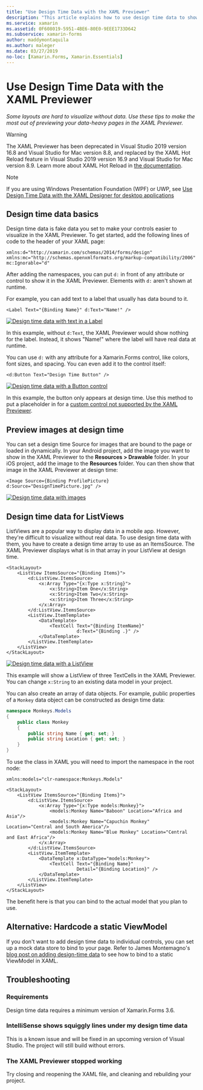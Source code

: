 ```yaml
---
title: "Use Design Time Data with the XAML Previewer"
description: "This article explains how to use design time data to show data-heavy layouts in the XAML Previewer without running your app."
ms.service: xamarin
ms.assetid: 0F608019-5951-4BE6-80E0-9EEE1733D642
ms.subservice: xamarin-forms
author: maddymontaquila
ms.author: maleger
ms.date: 03/27/2019
no-loc: [Xamarin.Forms, Xamarin.Essentials]
---
```


# Use Design Time Data with the XAML Previewer

_Some layouts are hard to visualize without data. Use these tips to make the most out of previewing your data-heavy pages in the XAML Previewer._

> [!WARNING]
> The XAML Previewer has been deprecated in Visual Studio 2019 version 16.8 and Visual Studio for Mac version 8.8, and 
> replaced by the XAML Hot Reload feature in Visual Studio 2019 version 16.9 and Visual Studio for Mac version 8.9.
> Learn more about XAML Hot Reload in [the documentation](~/xamarin-forms/xaml/hot-reload.md).

> [!NOTE]
> If you are using Windows Presentation Foundation (WPF) or UWP, see [Use Design Time Data with the XAML Designer for desktop applications](/visualstudio/xaml-tools/xaml-designtime-data)

## Design time data basics

Design time data is fake data you set to make your controls easier to visualize in the XAML Previewer. To get started, add the following lines of code to the header of your XAML page:

```xaml
xmlns:d="http://xamarin.com/schemas/2014/forms/design"
xmlns:mc="http://schemas.openxmlformats.org/markup-compatibility/2006"
mc:Ignorable="d"
```

After adding the namespaces, you can put `d:` in front of any attribute or control to show it in the XAML Previewer. Elements with `d:` aren't shown at runtime.

For example, you can add text to a label that usually has data bound to it.

```xaml
<Label Text="{Binding Name}" d:Text="Name!" />
```

[![Design time data with text in a Label](xaml-previewer-images/designtimedata-label-sm.png "Design time data with text a Label")](xaml-previewer-images/designtimedata-label-lg.png#lightbox)

In this example, without `d:Text`, the XAML Previewer would show nothing for the label. Instead, it shows "Name!" where the label will have real data at runtime.

You can use `d:` with any attribute for a Xamarin.Forms control, like colors, font sizes, and spacing. You can even add it to the control itself:

```xaml
<d:Button Text="Design Time Button" />
```

[![Design time data with a Button control](xaml-previewer-images/designtimedata-controls-sm.png "Design time data with a Button control")](xaml-previewer-images/designtimedata-controls-lg.png#lightbox)

In this example, the button only appears at design time. Use this method to put a placeholder in for a [custom control not supported by the XAML Previewer](render-custom-controls.md).

## Preview images at design time

You can set a design time Source for images that are bound to the page or loaded in dynamically. In your Android project, add the image you want to show in the XAML Previewer to the **Resources > Drawable** folder. In your iOS project, add the image to the **Resources** folder. You can then show that image in the XAML Previewer at design time:

```xaml
<Image Source={Binding ProfilePicture} d:Source="DesignTimePicture.jpg" />
```

[![Design time data with images](xaml-previewer-images/designtimedata-image-sm.png "Design time data with iamges")](xaml-previewer-images/designtimedata-image-lg.png#lightbox)

## Design time data for ListViews

ListViews are a popular way to display data in a mobile app. However, they're difficult to visualize without real data. To use design time data with them, you have to create a design time array to use as an ItemsSource. The XAML Previewer displays what is in that array in your ListView at design time.

```xaml
<StackLayout>
    <ListView ItemsSource="{Binding Items}">
        <d:ListView.ItemsSource>
            <x:Array Type="{x:Type x:String}">
                <x:String>Item One</x:String>
                <x:String>Item Two</x:String>
                <x:String>Item Three</x:String>
            </x:Array>
        </d:ListView.ItemsSource>
        <ListView.ItemTemplate>
            <DataTemplate>
                <TextCell Text="{Binding ItemName}"
                          d:Text="{Binding .}" />
            </DataTemplate>
        </ListView.ItemTemplate>
    </ListView>
</StackLayout>
```

[![Design time data with a ListView](xaml-previewer-images/designtimedata-itemssource-sm.png "Design time data with a ListView")](xaml-previewer-images/designtimedata-itemssource-lg.png#lightbox)

This example will show a ListView of three TextCells in the XAML Previewer. You can change `x:String` to an existing data model in your project.

You can also create an array of data objects. For example, public properties of a `Monkey` data object can be constructed as design time data:

```csharp
namespace Monkeys.Models
{
    public class Monkey
    {
        public string Name { get; set; }
        public string Location { get; set; }
    }
}
```

To use the class in XAML you will need to import the namespace in the root node:

```xaml
xmlns:models="clr-namespace:Monkeys.Models"
```

```xaml
<StackLayout>
    <ListView ItemsSource="{Binding Items}">
        <d:ListView.ItemsSource>
            <x:Array Type="{x:Type models:Monkey}">
                <models:Monkey Name="Baboon" Location="Africa and Asia"/>
                <models:Monkey Name="Capuchin Monkey" Location="Central and South America"/>
                <models:Monkey Name="Blue Monkey" Location="Central and East Africa"/>
            </x:Array>
        </d:ListView.ItemsSource>
        <ListView.ItemTemplate>
            <DataTemplate x:DataType="models:Monkey">
                <TextCell Text="{Binding Name}"
                          Detail="{Binding Location}" />
            </DataTemplate>
        </ListView.ItemTemplate>
    </ListView>
</StackLayout>
```

The benefit here is that you can bind to the actual model that you plan to use.

## Alternative: Hardcode a static ViewModel

If you don't want to add design time data to individual controls, you can set up a mock data store to bind to your page. Refer to James Montemagno's [blog post on adding design-time data](https://montemagno.com/xamarin-forms-design-time-data-tips-best-practices/) to see how to bind to a static ViewModel in XAML.

## Troubleshooting

### Requirements

Design time data requires a minimum version of Xamarin.Forms 3.6.

### IntelliSense shows squiggly lines under my design time data

This is a known issue and will be fixed in an upcoming version of Visual Studio. The project will still build without errors.

### The XAML Previewer stopped working

Try closing and reopening the XAML file, and cleaning and rebuilding your project.
